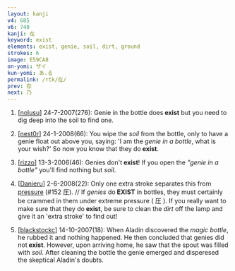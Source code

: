 ```yaml
---
layout: kanji
v4: 685
v6: 740
kanji: 在
keyword: exist
elements: exist, genie, soil, dirt, ground
strokes: 6
image: E59CA8
on-yomi: ザイ
kun-yomi: あ.る
permalink: /rtk/在/
prev: 存
next: 乃
---
```


1) [<a href="http://kanji.koohii.com/profile/nolusu">nolusu</a>] 24-7-2007(276): Genie in the bottle does<strong> exist</strong> but you need to dig deep into the soil to find one.

2) [<a href="http://kanji.koohii.com/profile/nest0r">nest0r</a>] 24-1-2008(66): You wipe the <em>soil</em> from the bottle, only to have a genie float out above you, saying: &#039;I am the <em>genie in a bottle</em>, what is your wish?&#039; So now you know that they do<strong> exist</strong>.

3) [<a href="http://kanji.koohii.com/profile/rizzo">rizzo</a>] 13-3-2006(46): Genies don&#039;t<strong> exist</strong>! If you open the <em>&quot;genie in a bottle&quot;</em> you&#039;ll find nothing but <em>soil</em>.

4) [<a href="http://kanji.koohii.com/profile/Danieru">Danieru</a>] 2-6-2008(22): Only one extra stroke separates this from <a href="../v4/152.html">pressure</a> (#152 圧). // If <em>genies</em> do<strong> EXIST</strong> in bottles, they must certainly be crammed in them under extreme pressure ( 圧 ). If you really want to make sure that they do<strong> exist</strong>, be sure to clean the <em>dirt</em> off the lamp and give it an &#039;extra stroke&#039; to find out!

5) [<a href="http://kanji.koohii.com/profile/blackstockc">blackstockc</a>] 14-10-2007(18): When Aladin discovered the <em>magic bottle</em>, he rubbed it and nothing happened. He then concluded that genies did not<strong> exist</strong>. However, upon arriving home, he saw that the spout was filled with <em>soil</em>. After cleaning the bottle the genie emerged and disperesed the skeptical Aladin&#039;s doubts.

